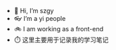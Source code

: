 - 👋 Hi, I’m szgy
- 👓 I’m a yi people
- 🚲 I am working as a front-end 
- ⏱️ 这里主要用于记录我的学习笔记

<!---
szgyFee/szgyFee is a ✨ special ✨ repository because its `README.md` (this file) appears on your GitHub profile.
You can click the Preview link to take a look at your changes.
--->
